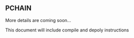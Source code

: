 ## PCHAIN

More details are coming soon...

This document will include compile and depoly instructions
